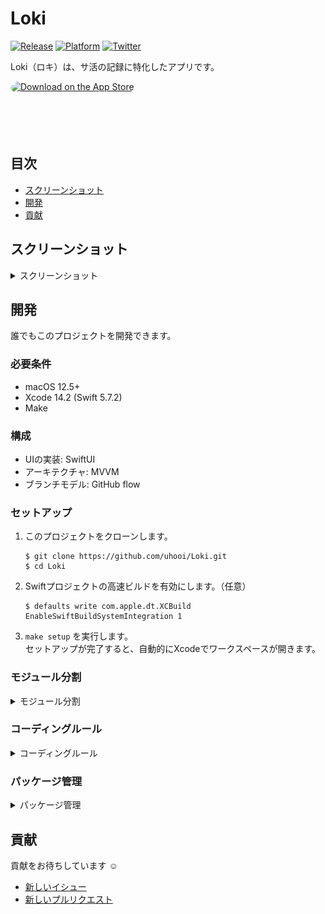 # Loki

[![Release](https://img.shields.io/github/v/release/uhooi/Loki)](https://github.com/uhooi/Loki/releases/latest)
[![Platform](https://img.shields.io/badge/platform-iOS-lightgrey)](https://github.com/uhooi/Loki)
[![Twitter](https://img.shields.io/twitter/follow/the_uhooi?style=social)](https://twitter.com/the_uhooi)

Loki（ロキ）は、サ活の記録に特化したアプリです。

<a href="https://apps.apple.com/jp/app/ロキ/id6444580805?itsct=apps_box_badge&amp;itscg=30200" style="display: inline-block; overflow: hidden; border-radius: 13px; width: 250px; height: 83px;"><img src="https://tools.applemediaservices.com/api/badges/download-on-the-app-store/black/ja-jp?size=250x83&amp;releaseDate=1668816000&h=208fad97f748bc6c581dd384ccf2b393" alt="Download on the App Store" style="border-radius: 13px; width: 250px; height: 83px;"></a>

## 目次

- [スクリーンショット](#スクリーンショット)
- [開発](#開発)
- [貢献](#貢献)

## スクリーンショット

<details><summary>スクリーンショット</summary>

### ライト

|サ活一覧|サ活登録|設定|
|:--:|:--:|:--:|
|<img src="./Docs/Screenshots/iPhone11ProMax/iOS16_2/Light/SakatsuList_Japanese.png" width="207">|<img src="./Docs/Screenshots/iPhone11ProMax/iOS16_2/Light/SakatsuInput_Japanese.png" width="207">|<img src="./Docs/Screenshots/iPhone11ProMax/iOS16_2/Light/SakatsuSettings_Japanese.png" width="207">|

### ダーク

|サ活一覧|サ活登録|設定|
|:--:|:--:|:--:|
|<img src="./Docs/Screenshots/iPhone11ProMax/iOS16_2/Dark/SakatsuList_Japanese.png" width="207">|<img src="./Docs/Screenshots/iPhone11ProMax/iOS16_2/Dark/SakatsuInput_Japanese.png" width="207">|<img src="./Docs/Screenshots/iPhone11ProMax/iOS16_2/Dark/SakatsuSettings_Japanese.png" width="207">|

</details>

## 開発

誰でもこのプロジェクトを開発できます。

### 必要条件

- macOS 12.5+
- Xcode 14.2 (Swift 5.7.2)
- Make

### 構成

- UIの実装: SwiftUI
- アーキテクチャ: MVVM
- ブランチモデル: GitHub flow

### セットアップ

1. このプロジェクトをクローンします。  
    ```shell
    $ git clone https://github.com/uhooi/Loki.git
    $ cd Loki
    ```

2. Swiftプロジェクトの高速ビルドを有効にします。（任意）  
    ```shell
    $ defaults write com.apple.dt.XCBuild EnableSwiftBuildSystemIntegration 1
    ```

3. `make setup` を実行します。  
セットアップが完了すると、自動的にXcodeでワークスペースが開きます。

### モジュール分割

<details><summary>モジュール分割</summary>

#### 全体

![Module diagram](./Docs/module_diagram.png)

https://www.figma.com/file/T6xPOXP9b1nzRey05q7ZL9/Loki_module_diagram?node-id=0%3A1&t=ucgi2aKXvCYXOjRD-1

- できる限りSwiftパッケージにソースコードを寄せる
  - https://github.com/uhooi/Loki/blob/6159958e6df6f5645c8593e0d7772bd8e3d00cb7/TotonoiPackage
- プロジェクトには最低限のファイルのみ含める
  - https://github.com/uhooi/Loki/blob/6159958e6df6f5645c8593e0d7772bd8e3d00cb7/App/Totonoi
- `Apps` ・ `Features` ・ `Data` ・ `Core` の4層に分ける
  - 参考: https://developer.android.com/topic/modularization

#### Apps

- アプリのエントリポイントで、ルートナビゲーションロジックを格納する
- 基本的にすべてのFeatureモジュールに依存する
- Dataモジュールに依存してはいけない
- Coreモジュールに依存していい

参考: https://developer.android.com/topic/modularization/patterns#app-modules

#### Features

- 各機能のビューやビューモデルを格納する
- Appモジュールに依存してはいけない
- ほかのFeatureモジュールに依存してはいけない
- DataやCoreモジュールに依存していい

参考: https://developer.android.com/topic/modularization/patterns#feature-modules

#### Data

- リポジトリやモデルを格納する
- AppやFeatureモジュールに依存してはいけない
- できる限りほかのDataモジュールに依存しない
- Coreモジュールに依存していい

参考: https://developer.android.com/topic/modularization/patterns#data-modules

#### Core

- 複数のモジュールが共通で使う処理を格納する
- AppやFeature、Dataモジュールに依存してはいけない
- ほかのCoreモジュールに依存していい

参考: https://developer.android.com/topic/modularization/patterns#common-modules

</details>

### コーディングルール

<details><summary>コーディングルール</summary>

#### 全体

- できる限りAPI Design Guidelinesに従う
  - https://www.swift.org/documentation/api-design-guidelines/
- できる限り `any` より `some` を使う
- 存在型には必ず `any` を付ける

#### ビュー

##### 共通

- ビューは単体テストを書かない
  - UIは手動でテストすることが多く、費用対効果に合わないため
- できる限り分岐（ `if` ・ `switch` ）を入れない
  - 単体テストを書かないため
- できる限り `Task { ... }` をビューに書く
  - ビューモデルの単体テストが書きづらくなるため
    - 参考: https://speakerdeck.com/koher/swift-concurrencyshi-dai-noiosapurinozuo-rifang?slide=106
- 状態はビューモデルの `uiState` に集約し、ビューでは保持しない
  - つまり `@State` を使わず、 `@StateObject` はビューモデルのみに付ける
  - `@Published` もビューモデルの `uiState` のみに付ける
- できる限り `@AppStorage` を使わず、UserDefaultsへは `Data` 層でアクセスする
  - ビュー層のプロパティを永続化したい場合のみ使う
  - `View` 以外では使わない
  - 参考: https://twitter.com/noppefoxwolf/status/1612800897654075392

##### 親ビュー

- 画面全体のビュー（ここでは「親ビュー」と呼ぶ）を `{画面名}Screen` と命名する
  - 例: [SakatsuListScreen](https://github.com/uhooi/Loki/blob/8d22650afeb777bd15e858bfad2b6ece06dcb152/TotonoiPackage/Sources/Features/Sakatsu/SakatsuList/SakatsuListScreen.swift)
- 以下の処理を親ビューに書く
  - ビューモデルの保持
    - `@StateObject private var` で保持する
    - 例: https://github.com/uhooi/Loki/blob/8d22650afeb777bd15e858bfad2b6ece06dcb152/TotonoiPackage/Sources/Features/Sakatsu/SakatsuList/SakatsuListScreen.swift#L5
  - ナビゲーションロジック
    - `NavigationStack { ... }` や `NavigationSplitView { ... }` 、 `.navigationTitle()` 、 `.navigationBarTitleDisplayMode()` など
    - 例: https://github.com/uhooi/Loki/blob/8d22650afeb777bd15e858bfad2b6ece06dcb152/TotonoiPackage/Sources/Features/Sakatsu/SakatsuList/SakatsuListScreen.swift#L8  
    https://github.com/uhooi/Loki/blob/8d22650afeb777bd15e858bfad2b6ece06dcb152/TotonoiPackage/Sources/Features/Sakatsu/SakatsuList/SakatsuListScreen.swift#L19  
   https://github.com/uhooi/Loki/blob/8d22650afeb777bd15e858bfad2b6ece06dcb152/TotonoiPackage/Sources/Features/Sakatsu/SakatsuInput/SakatsuInputScreen.swift#L45
  - ツールバー、シートやアラートなど、画面全体に関わる表示
    - `.toolbar { ... }` 、 `.sheet()` や `.alert()` など
    - 例: https://github.com/uhooi/Loki/blob/8d22650afeb777bd15e858bfad2b6ece06dcb152/TotonoiPackage/Sources/Features/Sakatsu/SakatsuList/SakatsuListScreen.swift#L20-L36  
    https://github.com/uhooi/Loki/blob/8d22650afeb777bd15e858bfad2b6ece06dcb152/TotonoiPackage/Sources/Features/Sakatsu/SakatsuList/SakatsuListScreen.swift#L45-L103
- 親ビューは最低限の処理のみ書き、ほかは直下の子ビューに書く
  - `{画面名}View` と命名する
  - 例: https://github.com/uhooi/Loki/blob/8d22650afeb777bd15e858bfad2b6ece06dcb152/TotonoiPackage/Sources/Features/Sakatsu/SakatsuList/SakatsuListScreen.swift#L9-L18

##### 子ビュー

- ビューモデルを直接参照せず、状態ホイスティングを適用する
  - 参考: https://developer.android.com/jetpack/compose/state#state-hoisting
  - つまり表示する現在の値と、値を変更するイベントのハンドラを親ビューから渡す
  - `@Binding` や `${変数名}` は使わない
    - 例: https://github.com/uhooi/Loki/blob/8d22650afeb777bd15e858bfad2b6ece06dcb152/TotonoiPackage/Sources/Features/Sakatsu/SakatsuList/SakatsuListView.swift#L4-L9

#### ビューモデル

- 1画面1ビューモデルとする
- `{画面名}ViewModel` と命名する
  - 例: [SakatsuListViewModel](https://github.com/uhooi/Loki/blob/8d22650afeb777bd15e858bfad2b6ece06dcb152/TotonoiPackage/Sources/Features/Sakatsu/SakatsuList/SakatsuListViewModel.swift)
- `UIKit` や `SwiftUI` などのUIフレームワークをインポートしない
  - ビューモデルにUIを持ち込みたくないため
- `@MainActor` を付けた `final class` とし、 `ObservableObject` に準拠する
  - 例: https://github.com/uhooi/Loki/blob/8d22650afeb777bd15e858bfad2b6ece06dcb152/TotonoiPackage/Sources/Features/Sakatsu/SakatsuList/SakatsuListViewModel.swift#L33-L34
- 状態を `uiState` で一元管理し、 `private(set)` にしてビューから状態を変更させない
  - 構造体名は `{画面名}UiState` とする
  - 例: https://github.com/uhooi/Loki/blob/8d22650afeb777bd15e858bfad2b6ece06dcb152/TotonoiPackage/Sources/Features/Sakatsu/SakatsuList/SakatsuListViewModel.swift#L5-L13  
     https://github.com/uhooi/Loki/blob/8d22650afeb777bd15e858bfad2b6ece06dcb152/TotonoiPackage/Sources/Features/Sakatsu/SakatsuList/SakatsuListViewModel.swift#L35
- エラーは画面ごとに1つの列挙型へまとめ、 `uiState` で1つのみ保持する
  - エラーはアラートで表示することが多く、1つの型になっていると複数同時に表示されないことが保証されるため
  - エラー名は `{画面名}Error` とする
  - 例: https://github.com/uhooi/Loki/blob/8d22650afeb777bd15e858bfad2b6ece06dcb152/TotonoiPackage/Sources/Features/Sakatsu/SakatsuList/SakatsuListViewModel.swift#L15-L29  
  https://github.com/uhooi/Loki/blob/8d22650afeb777bd15e858bfad2b6ece06dcb152/TotonoiPackage/Sources/Features/Sakatsu/SakatsuList/SakatsuListViewModel.swift#L12
- ビューのイベントをハンドリングする
  - 基本的にはメソッド名をそのまま採用する
  - 例: https://github.com/uhooi/Loki/blob/8d22650afeb777bd15e858bfad2b6ece06dcb152/TotonoiPackage/Sources/Features/Sakatsu/SakatsuList/SakatsuListViewModel.swift#L54-L139

</details>

### パッケージ管理

<details><summary>パッケージ管理</summary>

#### ライブラリ

##### Swift製

- `Package.swift` のみで管理する
  - 例: https://github.com/uhooi/Loki/blob/6159958e6df6f5645c8593e0d7772bd8e3d00cb7/TotonoiPackage/Package.swift#L19-L21

##### その他

- できる限り使わない
- どうしても使う場合、適切に管理する

#### CLIツール

##### Swift製

- Build Tool PluginまたはCommand Pluginで管理する
  - 用意されていない場合は自作してOSSにPRを送る
  - マージされない場合、本リポジトリまたはプラグイン用のリポジトリを作成してコミットする
- どうしてもPluginを用意できない場合、Mintで管理する

##### Ruby製

- できる限り使わない
- どうしても使う場合、Bundlerで管理する

##### その他

- できる限り使わない
- どうしても使う場合、適切に管理する

</details>

## 貢献

貢献をお待ちしています :relaxed:

- [新しいイシュー](https://github.com/uhooi/Loki/issues/new)
- [新しいプルリクエスト](https://github.com/uhooi/Loki/compare)

